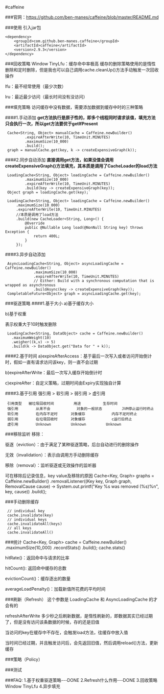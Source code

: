 #caffeine
    
###官网：https://github.com/ben-manes/caffeine/blob/master/README.md

###使用
引入jar包

    <dependency>
        <groupId>com.github.ben-manes.caffeine</groupId>
        <artifactId>caffeine</artifactId>
        <version>2.9.3</version>
    </dependency>

###回收策略
 Window TinyLfu：缓存命中率极高
			缓存的删除策略使用的是惰性删除和定时删除，但是我也可以自己调用cache.cleanUp()方法手动触发一次回收操作

 lfu：最不经常使用（最少次数）

 lru：最近最少访问（最长时间没有没访问）

###填充策略
 访问缓存中没有数据，需要添加数据到缓存中时的三种策略

####1.手动添加
 **get方法执行是原子性的，即多个线程同时请求该值，填充方法只会执行一次，所以get方法要优于getIfPresent**

	 Cache<String, Object> manualCache = Caffeine.newBuilder()
	         .expireAfterWrite(10, TimeUnit.MINUTES)
	         .maximumSize(10_000)
	         .build();
	 graph = manualCache.get(key, k -> createExpensiveGraph(k));

####2.同步自动添加
 **直接调用get方法，如果没值会调用createExpensiveGraph()方法填充，其本质是调用了CacheLoader的load方法**

     LoadingCache<String, Object> loadingCache = Caffeine.newBuilder()
	         .maximumSize(10_000)
	         .expireAfterWrite(10, TimeUnit.MINUTES)
	         .build(key -> createExpensiveGraph(key));
	 Object graph = loadingCache.get(key);`

     LoadingCache<String, Object> loadingCache = Caffeine.newBuilder()
         .maximumSize(10_000)
         .expireAfterWrite(10, TimeUnit.MINUTES)
         //本质是调用了load方法
         .build(new CacheLoader<String, Long>() {
             @Override
             public @Nullable Long load(@NonNull String key) throws Exception {
                 return 400L;
             }
         });

####3.异步自动添加

	 AsyncLoadingCache<String, Object> asyncLoadingCache = Caffeine.newBuilder()
	             .maximumSize(10_000)
	             .expireAfterWrite(10, TimeUnit.MINUTES)
	             // Either: Build with a synchronous computation that is wrapped as asynchronous
	             .buildAsync(key -> createExpensiveGraph(key));
	 CompletableFuture<Object> graph = asyncLoadingCache.get(key);

###驱逐策略
####1.基于大小
 a)基于缓存大小

 b)基于权重

 表示权重大于10时触发删除

	 LoadingCache<String, DataObject> cache = Caffeine.newBuilder()
	   .maximumWeight(10)
	   .weigher((k,v) -> 5)
	   .build(k -> DataObject.get("Data for " + k));

####2.基于时间
 a)expireAfterAccess：基于最后一次写入或者访问开始倒计时，假如一直有请求访问该key，则一直不会过期

 b)expireAfterWrite：最后一次写入缓存开始倒计时

 c)expireAfter：自定义策略，过期时间由Expiry实现独自计算

####3.基于引用
 强引用 > 软引用 > 弱引用 > 虚引用

	 引用类型	被垃圾回收时间	        用途			生存时间
	 强引用		从来不会			对象的一般状态	        JVM停止运行时终止
	 软引用		在内存不足时		对象缓存			内存不足时终止
	 弱引用		在垃圾回收时		对象缓存			c运行后终止
	 虚引用		Unknown			Unknown			Unknown

###移除监听
 移除：

 驱逐（eviction）：由于满足了某种驱逐策略，后台自动进行的删除操作

 无效（invalidation）：表示由调用方手动删除缓存

 移除（removal）：监听驱逐或无效操作的监听器

 可在移除后记录信息，key value及移除的原因
		Cache<Key, Graph> graphs = Caffeine.newBuilder()
		    .removalListener((Key key, Graph graph, RemovalCause cause) ->
		        System.out.printf("Key %s was removed (%s)%n", key, cause))
		    .build();

###手动删除缓存

	 // individual key
	 cache.invalidate(key)
	 // individual keys
	 cache.invalidateAll(keys)
	 // all keys
	 cache.invalidateAll()

###统计
	 Cache<Key, Graph> cache = Caffeine.newBuilder()
	     .maximumSize(10_000)
	     .recordStats()
	     .build();
	    cache.stats() 

 hitRate()：返回命中与请求的比率

 hitCount(): 返回命中缓存的总数

 evictionCount()：缓存逐出的数量

 averageLoadPenalty()：加载新值所花费的平均时间


###刷新（Refresh）
 这个参数是 LoadingCache 和 AsyncLoadingCache 的才会有的

 refreshAfterWrite 多少秒之后刷新数据，是惰性刷新的，即数据其实已经过期了，但是没有访问该条数据的时候，存的还是旧值

 当访问的key在缓存中不存在，会触发load方法，往缓存中放入值

 当时间已经过期，并且触发访问后，会先返回旧值，然后调用reload()方法，更新缓存


###策略（Policy）

###测试

###FAQ:
	 1.基于权重驱逐策略---DONE
	 2.Refresh什么作用---DONE
	 3.回收策略 Window TinyLfu
	 4.异步填充













